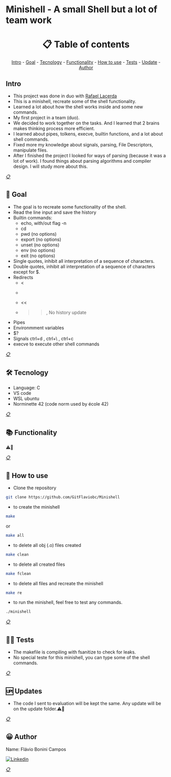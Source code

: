 # Minishell - A small Shell but a lot of team work

<h1 name ="content" align = "center">📋 Table of contents</h1>
<p align = "center">
  <a href = "#intro">Intro</a> -
  <a href = "#goal">Goal</a> -
  <a href = "#tec">Tecnology</a> -
  <a href = "#function">Functionality</a> -
  <a href = "#how">How to use</a> -
  <a href = "#test">Tests</a> -
  <a href = "#update">Update</a> -
  <a href = "#author">Author</a>
</p>

<a name="intro"/> <h2> Intro </h2> </a>
- This project was done in duo with [Rafael Lacerda](https://github.com/rafalacerda1530)
- This is a minishell, recreate some of the shell functionality.
- Learned a lot about how the shell works inside and some new commands.
- My first project in a team (duo).
- We decided to work together on the tasks. And I learned that 2 brains makes thinking process more efficient.
- I learned about pipes, tolkens, execve, builtin functions, and a lot about shell commands. 
- Fixed more my knowledge about signals, parsing, File Descriptors, manipulate files.
- After I finished the project I looked for ways of parsing (because it was a lot of work). I found things about parsing algorithms and compiler design. I will study more about this. 
<p></p>
<a href = "#content">📋</a>

<a name="goal"/> <h2> 🎯 Goal </h2> </a>
- The goal is to recreate some functionality of the shell.
- Read the line input and save the history
- Builtin commands: 
    - echo, with/out flag -n
    - cd
    - pwd (no options)
    - export (no options)
    - unset (no options)
    - env (no options)
    - exit (no options)
- Single quotes, inhibit all interpretation of a sequence of characters.
- Double quotes, inhibit all interpretation of a sequence of characters except for $.
- Redirects
    - <
    - >
    - <<
    - >> , No history update
- Pipes
- Environmment variables
- $?
- Signals ctrl+d , ctrl+\ , ctrl+c
- execve to execute other shell commands
<p></p>
<a href = "#content">📋</a>

<a name="tec"/> <h2> 🛠️ Tecnology </h2> </a>
- Language: C
- VS code
- WSL ubuntu
- Norminette 42 (code norm used by école 42)
<p></p>
<a href = "#content">📋</a>

<a name="function"/> <h2> 📚 Functionality </h2> </a>

⚠️🚧

<p></p>
<a href = "#content">📋</a>

<a name="how"/> <h2> 📖 How to use </h2> </a>

- Clone the repository
```bash
git clone https://github.com/GitFlaviobc/Minishell
```
- to create the minishell
```bash
make
```
or
```bash
make all
```
- to delete all obj (.o) files created
```bash
make clean
```
 - to delete all created files
```bash
make fclean
```
 - to delete all files and recreate the minishell
```bash
make re
```
- to run the minishell, feel free to test any commands.
```bash
./minishell
```
<p></p>
<a href = "#content">📋</a>

<a name="test"/> <h2> 👨‍💻 Tests </h2> </a>
- The makefile is compiling with fsanitize to check for leaks.
- No special teste for this minishell, you can type some of the shell commands.
<p></p>
<a href = "#content">📋</a>

<a name="update"/> <h2> 🆙 Updates </h2> </a>
- The code I sent to evaluation will be kept the same. Any update will be on the update folder.⚠️🚧
<p></p>
<a href = "#content">📋</a>

<a name="author"/> <h2> 😀 Author </h2> </a>
Name: Flávio Bonini Campos
<p></p>

[![Linkedin](https://img.shields.io/badge/LinkedIn-0077B5?style=for-the-badge&logo=linkedin&logoColor=white)](https://www.linkedin.com/in/flaviobc88/)
<p></p>
<a href = "#content">📋</a>
<p></p>
